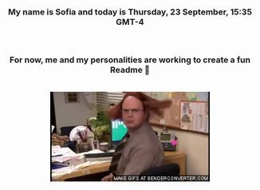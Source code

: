 


<div align="center">
<h3 >My name is Sofia and today is Thursday, 23 September, 15:35 GMT-4</h3><br>
<h3 >For now, me and my personalities are working to create a fun Readme 👋
</h3><br>
<img src='img/dwight.gif' alt='working...'/>
</div>

